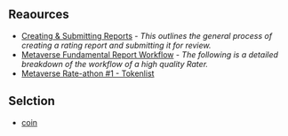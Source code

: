 

## Reaources
- [Creating & Submitting Reports](https://docs.prime.xyz/prime-rating/products/permissionless-rating/creating-and-submitting-reports) - *This outlines the general process of creating a rating report and submitting it for review.*
- [Metaverse Fundamental Report Workflow](https://docs.prime.xyz/prime-rating/products/permissionless-rating/creating-and-submitting-reports/metaverse-fundamental-report-overview/metaverse-fundamental-report-workflow) - *The following is a detailed breakdown of the workflow of a high quality Rater.*
- [Metaverse Rate-athon #1 - Tokenlist](https://docs.google.com/spreadsheets/d/1Cd4Zzb_DoXLY2hFEASUBqVvNZ6z_AEnBAywG78w0yp4/edit?pli=1#gid=366325078)

## Selction
  - [coin](https://www.coingecko.com/en/coins/magic) 
